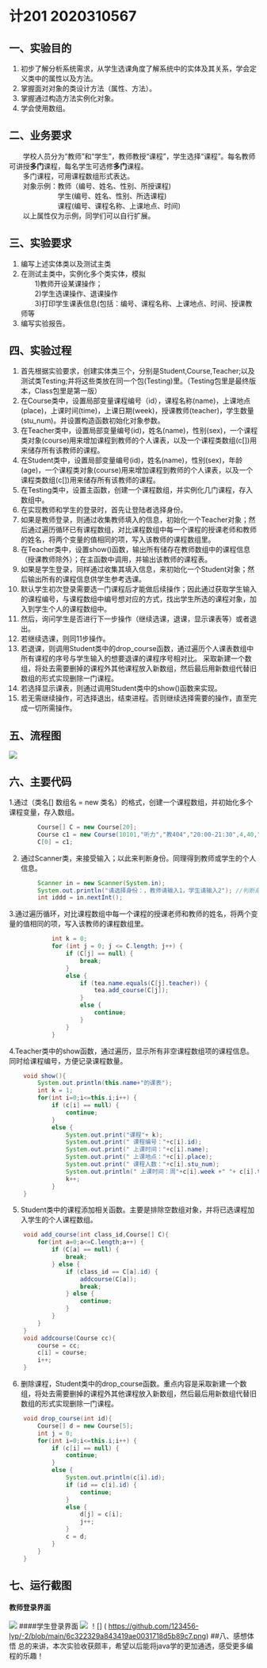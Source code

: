 # 计201 2020310567
## 一、实验目的
1. 初步了解分析系统需求，从学生选课角度了解系统中的实体及其关系，学会定义类中的属性以及方法。
2. 掌握面对对象的类设计方法（属性、方法）。
3. 掌握通过构造方法实例化对象。
4. 学会使用数组。
## 二、业务要求
&emsp;&emsp;学校人员分为“教师”和“学生”，教师教授“课程”，学生选择“课程”。每名教师可讲授**多门**课程，每名学生可选修**多门**课程。
<br>&emsp;&emsp;多门课程，可用课程数组形式表达。
<br>&emsp;&emsp;对象示例：教师（编号、姓名、性别、所授课程)
<br>&emsp;&emsp;&emsp;&emsp;&emsp;&emsp;&emsp;学生(编号、姓名、性别、所选课程)
<br>&emsp;&emsp;&emsp;&emsp;&emsp;&emsp;&emsp;课程(编号、课程名称、上课地点、时间)
<br>&emsp;&emsp;以上属性仅为示例，同学们可以自行扩展。
## 三、实验要求
1. 编写上述实体类以及测试主类
2. 在测试主类中，实例化多个类实体，模拟
   <br>&emsp;&emsp;1)教师开设某课操作；
   <br>&emsp;&emsp;2)学生选课操作、退课操作
   <br>&emsp;&emsp;3)打印学生课表信息(包括：编号、课程名称、上课地点、时间、授课教师等
3. 编写实验报告。
## 四、实验过程
1. 首先根据实验要求，创建实体类三个，分别是Student,Course,Teacher;以及测试类Testing;并将这些类放在同一个包(Testing)里。（Testing包里是最终版本，Class包里是第一版）
2. 在Course类中，设置局部变量课程编号（id），课程名称(name)，上课地点(place)，上课时间(time)，上课日期(week)，授课教师(teacher)，学生数量(stu_num)。并设置构造函数初始化对象参数。
3. 在Teacher类中，设置局部变量编号(id)，姓名(name)，性别(sex)，一个课程类对象(course)用来增加课程到教师的个人课表，以及一个课程类数组(c[])用来储存所有该教师的课程。
4. 在Student类中，设置局部变量编号(id)，姓名(name)，性别(sex)，年龄(age)，一个课程类对象(course)用来增加课程到教师的个人课表，以及一个课程类数组(c[])用来储存所有该教师的课程。
5. 在Testing类中，设置主函数，创建一个课程数组，并实例化几门课程，存入数组中。
6. 在实现教师和学生的登录时，首先让登陆者选择身份。
7. 如果是教师登录，则通过收集教师填入的信息，初始化一个Teacher对象；然后通过遍历循环已有课程数组，对比课程数组中每一个课程的授课老师和教师的姓名，将两个变量的值相同的项，写入该教师的课程数组里。
8. 在Teacher类中，设置show()函数，输出所有储存在教师数组中的课程信息（授课教师除外）；在主函数中调用，并输出该教师的课程表。
9. 如果是学生登录，同样通过收集其填入信息，来初始化一个Student对象；然后输出所有的课程信息供学生参考选课。
10. 默认学生初次登录需要选一门课程后才能做后续操作；因此通过获取学生输入的课程编号，与课程数组中编号想对应的方式，找出学生所选的课程对象，加入到学生个人的课程数组中。
11. 然后，询问学生是否进行下一步操作（继续选课，退课，显示课表等）或者退出。
12. 若继续选课，则同11步操作。
13. 若退课，则调用Student类中的drop_course函数，通过遍历个人课表数组中所有课程的序号与学生输入的想要退课的课程序号相对比。
采取新建一个数组，将处去需要删掉的课程外其他课程放入新数组，然后最后用新数组代替旧数组的形式实现删除一门课程。
14. 若选择显示课表，则通过调用Student类中的show()函数来实现。
15. 若无需继续操作，可选择退出，结束进程。否则继续选择需要的操作，直至完成一切所需操作。
## 五、流程图
![](https://github.com/Minomeis/Java-Experiment02/blob/master/img/liucheng.png)
## 六、主要代码
1.通过（类名[] 数组名 = new 类名）的格式，创建一个课程数组，并初始化多个课程变量，存入数组。
```java
        Course[] C = new Course[20];
        Course c1 = new Course(10101,"听力","教404","20:00-21:30",4,40,"Jsaon");
        C[0] = c1;
```
2. 通过Scanner类，来接受输入；以此来判断身份。同理得到教师或学生的个人信息。
```java
        Scanner in = new Scanner(System.in);
        System.out.println("请选择身份：，教师请输入1，学生请输入2"); //判断身份
        int iddd = in.nextInt();
```
3.通过遍历循环，对比课程数组中每一个课程的授课老师和教师的姓名，将两个变量的值相同的项，写入该教师的课程数组里。
```java
            int k = 0;
            for (int j = 0; j <= C.length; j++) {
                if (C[j] == null) {
                    break;
                }
                else {
                    if (tea.name.equals(C[j].teacher)) {
                        tea.add_course(C[j]);
                    }
                    else {
                        continue;
                    }
                }
            }
```
4.Teacher类中的show函数，通过遍历，显示所有非空课程数组项的课程信息。同时给课程编号，方便记录课程数量。
```java
    void show(){
        System.out.println(this.name+"的课表");
        int k = 1;
        for(int i=0;i<=this.i;i++) {
            if (c[i] == null) {
                continue;
            }
            else {
                System.out.print("课程"+ k);
                System.out.print(" 课程编号："+c[i].id);
                System.out.print(" 上课时间："+c[i].name);
                System.out.print(" 上课地点："+c[i].place);
                System.out.print(" 课程人数："+c[i].stu_num);
                System.out.println(" 上课时间：周"+c[i].week +" "+ c[i].time);
                k++;
            }
    }
```
5. Student类中的课程添加相关函数。主要是排除空数组对象，并将已选课程加入学生的个人课程数组。
```java
    void add_course(int class_id,Course[] C){
        for(int a=0;a<=C.length;a++) {
            if (C[a] == null) {
                break;
            } else {
                if (class_id == C[a].id) {
                    addcourse(C[a]);
                    break;
                } else {
                    continue;
                }
            }
        }
    }
    void addcourse(Course cc){
        course = cc;
        c[i] = course;
        i++;
    }
```
6. 删除课程，Student类中的drop_course函数。重点内容是采取新建一个数组，将处去需要删掉的课程外其他课程放入新数组，然后最后用新数组代替旧数组的形式实现删除一门课程。
```java
    void drop_course(int id){
        Course[] d = new Course[5];
        int j = 0;
        for(int i=0;i<=this.i;i++) {
            if (c[i] == null) {
                continue;
            }
            else {
                System.out.println(c[i].id);
                if (id == c[i].id) {
                    continue;
                }
                else {
                    d[j] = c[i];
                    j++;
                }
                c = d;
            }
        }
    }
```
## 七、运行截图
#### 教师登录界面
![](https://github.com/123456-lyp/-2/blob/main/6c322329a843419ae0031718d5b89c7.png)
####学生登录界面
![](https://github.com/123456-lyp/-2/blob/main/a8d590e02d96b40f83fa3994b1d5b10.png)
！[] ( https://github.com/123456-lyp/-2/blob/main/6c322329a843419ae0031718d5b89c7.png)
##八、感想体悟
总的来讲，本次实验收获颇丰，希望以后能将java学的更加通透，感受更多编程的乐趣！
